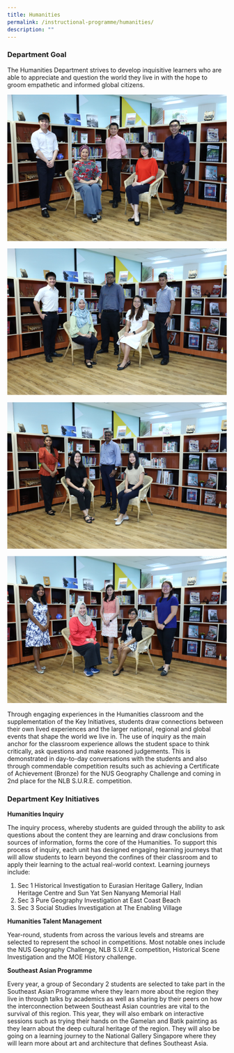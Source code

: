 ```yaml
---
title: Humanities
permalink: /instructional-programme/humanities/
description: ""
---
```

### Department Goal

The Humanities Department strives to develop inquisitive learners who are able to appreciate and question the world they live in with the hope to groom empathetic and informed global citizens.

![](/images/IP/Humanities/Hum1.png)

![](/images/IP/Humanities/Hum2.png)

![](/images/IP/Humanities/Hum3.png)

![](/images/IP/Humanities/Hum4.png)

Through engaging experiences in the Humanities classroom and the supplementation of the Key Initiatives, students draw connections between their own lived experiences and the larger national, regional and global events that shape the world we live in. The use of inquiry as the main anchor for the classroom experience allows the student space to think critically, ask questions and make reasoned judgements. This is demonstrated in day-to-day conversations with the students and also through commendable competition results such as achieving a Certificate of Achievement (Bronze) for the NUS Geography Challenge and coming in 2nd place for the NLB S.U.R.E. competition.

### Department Key Initiatives

**Humanities Inquiry**

The inquiry process, whereby students are guided through the ability to ask questions about the content they are learning and draw conclusions from sources of information, forms the core of the Humanities. To support this process of inquiry, each unit has designed engaging learning journeys that will allow students to learn beyond the confines of their classroom and to apply their learning to the actual real-world context. Learning journeys include: 

1.  Sec 1 Historical Investigation to Eurasian Heritage Gallery, Indian Heritage Centre and Sun Yat Sen Nanyang Memorial Hall 
2.  Sec 3 Pure Geography Investigation at East Coast Beach 
3.  Sec 3 Social Studies Investigation at The Enabling Village 

**Humanities Talent Management**

Year-round, students from across the various levels and streams are selected to represent the school in competitions. Most notable ones include the NUS Geography Challenge, NLB S.U.R.E competition, Historical Scene Investigation and the MOE History challenge. 

**Southeast Asian Programme**

Every year, a group of Secondary 2 students are selected to take part in the Southeast Asian Programme where they learn more about the region they live in through talks by academics as well as sharing by their peers on how the interconnection between Southeast Asian countries are vital to the survival of this region. This year, they will also embark on interactive sessions such as trying their hands on the Gamelan and Batik painting as they learn about the deep cultural heritage of the region. They will also be going on a learning journey to the National Gallery Singapore where they will learn more about art and architecture that defines Southeast Asia.

